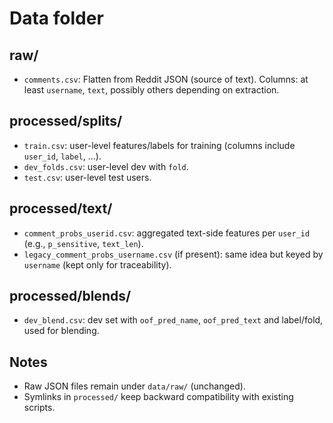 # Data folder

## raw/
- `comments.csv`: Flatten from Reddit JSON (source of text). Columns: at least `username`, `text`, possibly others depending on extraction.

## processed/splits/
- `train.csv`: user-level features/labels for training (columns include `user_id`, `label`, ...).
- `dev_folds.csv`: user-level dev with `fold`.
- `test.csv`: user-level test users.

## processed/text/
- `comment_probs_userid.csv`: aggregated text-side features per `user_id` (e.g., `p_sensitive`, `text_len`).
- `legacy_comment_probs_username.csv` (if present): same idea but keyed by `username` (kept only for traceability).

## processed/blends/
- `dev_blend.csv`: dev set with `oof_pred_name`, `oof_pred_text` and label/fold, used for blending.

## Notes
- Raw JSON files remain under `data/raw/` (unchanged).
- Symlinks in `processed/` keep backward compatibility with existing scripts.
